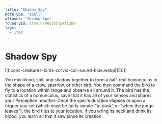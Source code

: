```yaml
---
title: "Shadow Spy"
noteType: "spell"
aliases: "Shadow Spy"
foundryId: Item.hrVUg1bIlp4ILZEN
tags:
  - Item
---
```


# Shadow Spy
![[icons-creatures-birds-corvid-call-sound-blue.webp|150]]

You mix blood, soil, and shadow together to form a half-real homunculus in the shape of a crow, sparrow, or other bird. You then command the bird to fly to a location within range and observe all around it. The bird has the statistics of a homunculus, save that it has all of your senses and shares your Perception modifier. Once the spell's duration elapses or upon a trigger you set (which must be fairly simple-"at dusk" or "when the judge leaves"), the bird flies to your location. If you wring its neck and drink its blood, you learn all that it saw since its creation.
